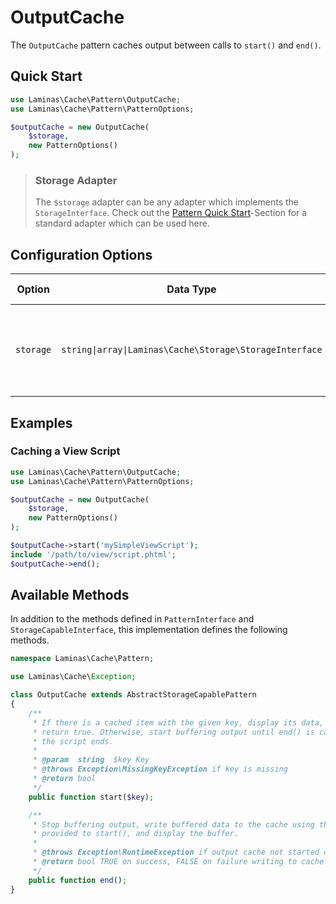 # OutputCache

The `OutputCache` pattern caches output between calls to `start()` and `end()`.

## Quick Start

```php
use Laminas\Cache\Pattern\OutputCache;
use Laminas\Cache\Pattern\PatternOptions;

$outputCache = new OutputCache(
    $storage,
    new PatternOptions()
);
```

> ### Storage Adapter
>
> The `$storage` adapter can be any adapter which implements the `StorageInterface`. Check out the [Pattern Quick Start](./intro.md#quick-start)-Section for a standard adapter which can be used here.

## Configuration Options

Option | Data Type | Default Value | Description
------ | --------- | ------------- | -----------
`storage` | `string\|array\|Laminas\Cache\Storage\StorageInterface` | none | **deprecated** Adapter used for reading and writing cached data.

## Examples

### Caching a View Script

```php
use Laminas\Cache\Pattern\OutputCache;
use Laminas\Cache\Pattern\PatternOptions;

$outputCache = new OutputCache(
    $storage,
    new PatternOptions()
);

$outputCache->start('mySimpleViewScript');
include '/path/to/view/script.phtml';
$outputCache->end();
```

## Available Methods

In addition to the methods defined in `PatternInterface` and `StorageCapableInterface`, this implementation
defines the following methods.

```php
namespace Laminas\Cache\Pattern;

use Laminas\Cache\Exception;

class OutputCache extends AbstractStorageCapablePattern
{
    /**
     * If there is a cached item with the given key, display its data, and
     * return true. Otherwise, start buffering output until end() is called, or
     * the script ends.
     *
     * @param  string  $key Key
     * @throws Exception\MissingKeyException if key is missing
     * @return bool
     */
    public function start($key);

    /**
     * Stop buffering output, write buffered data to the cache using the key
     * provided to start(), and display the buffer.
     *
     * @throws Exception\RuntimeException if output cache not started or buffering not active
     * @return bool TRUE on success, FALSE on failure writing to cache
     */
    public function end();
}
```
